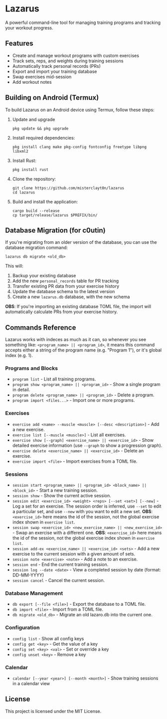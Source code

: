 # Lazarus

A powerful command-line tool for managing training programs and tracking your workout progress.

## Features

- Create and manage workout programs with custom exercises
- Track sets, reps, and weights during training sessions
- Automatically track personal records (PRs)
- Export and import your training database
- Swap exercises mid-session
- Add workout notes

## Building on Android (Termux)

To build Lazarus on an Android device using Termux, follow these steps:
1. Update and upgrade 
   ```
   pkg update && pkg upgrade
   ```

2. Install required dependencies:
   ```
   pkg install clang make pkg-config fontconfig freetype libpng libxml2
   ```

3. Install Rust:
   ```
   pkg install rust
   ```

4. Clone the repository:
   ```
   git clone https://github.com/misterclayt0n/lazarus
   cd lazarus
   ```

5. Build and install the application:
   ```
   cargo build --release
   cp target/release/lazarus $PREFIX/bin/
   ```

## Database Migration (for c0utin)

If you're migrating from an older version of the database, you can use the database migration command:

```
lazarus db migrate <old_db>
```

This will:
1. Backup your existing database
2. Add the new `personal_records` table for PR tracking
3. Transfer existing PR data from your exercise history
4. Update the database schema to the latest version
5. Create a new `lazarus.db` database, with the new schema

**OBS**: If you're importing an existing database TOML file, the import will automatically calculate PRs from your exercise history.

## Commands Reference
Lazarus works with indeces as much as it can, so whenever you see something like: `<program_name> || <program_id>`, it means this command accepts either a string of the program name (e.g. "Program 1"), or it's global index (e.g. 1).

### Programs and Blocks
- `program list` - List all training programs.
- `program show <program_name> || <program_id>` - Show a single program in detail.
- `program delete <program_name> || <program_id>` - Delete a program.
- `program import <files...>` - Import one or more programs.

### Exercises
- `exercise add <name> --muscle <muscle> [--desc <description>]` - Add a new exercise.
- `exercise list [--muscle <muscle>]` - List all exercises.
- `exercise show [--graph] <exercise_name> || <exercise_id>` - Show detailed exercise information (use `--graph` to show a progression graph).
- `exercise delete <exercise_name> || <exercise_id>` - Delete an exercise.
- `exercise import <file>` - Import exercises from a TOML file.

### Sessions
- `session start <program_name> || <program_id> <block_name> || <block_id>` - Start a new training session.
- `session show` - Show the current active session.
- `session edit <exercise_id> <weight> <reps> [--set <set>] [--new]` - Log a set for an exercise. The session order is inferred, use `--set` to edit a particular set, and use `--new` with you want to edit a new set. 
**OBS**: `<exercise_id>` here means the id of the session, not the global exercise index shown in `exercise list`.  
- `session swap <exercise_id> <new_exercise_name> || <new_exercise_id>` - Swap an exercise with a different one.
**OBS**: `<exercise_id>` here means the id of the session, not the global exercise index shown in `exercise list`.
- `session add-ex <exercise_name> || <exercise_id> <sets>` - Add a new exercise to the current session with a given amount of sets.
- `session note <exercise> <note>` - Add a note to an exercise.
- `session end` - End the current training session.
- `session log --date <date>` - View a completed session by date (format: DD-MM-YYYY)
- `session cancel` - Cancel the current session.

### Database Management
- `db export [--file <file>]` - Export the database to a TOML file.
- `db import <file>` - Import from a TOML file.
- `db migrate <old_db>` - Migrate an old lazaro.db into the current one.

### Configuration
- `config list` - Show all config keys
- `config get <key>` - Get the value of a key
- `config set <key> <val>` - Set or override a key
- `config unset <key>` - Remove a key

### Calendar
- `calendar [--year <year>] [--month <month>]` - Show training sessions in a calendar view

## License

This project is licensed under the MIT License. 